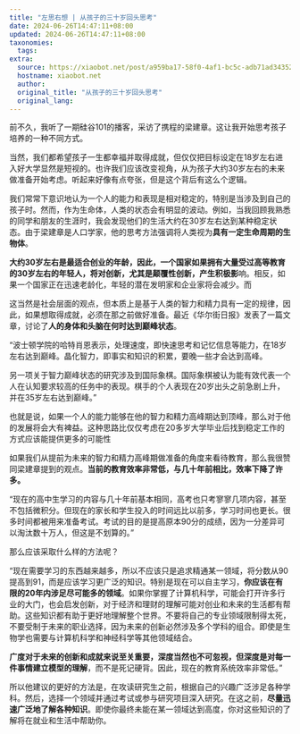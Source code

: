 ```yaml
---
title: "左思右想 | 从孩子的三十岁回头思考"
date: 2024-06-26T14:47:11+08:00
updated: 2024-06-26T14:47:11+08:00
taxonomies:
  tags: 
extra:
  source: https://xiaobot.net/post/a959ba17-58f0-4af1-bc5c-adb71ad34352
  hostname: xiaobot.net
  author: 
  original_title: "从孩子的三十岁回头思考"
  original_lang: 
---
```


前不久，我听了一期硅谷101的播客，采访了携程的梁建章。这让我开始思考孩子培养的一种不同方式。

当然，我们都希望孩子一生都幸福并取得成就，但仅仅把目标设定在18岁左右进入好大学显然是短视的。也许我们应该改变视角，从为孩子大约30岁左右的未来做准备开始考虑。听起来好像有点夸张，但是这个背后有这么个逻辑。

我们常常下意识地认为一个人的能力和表现是相对稳定的，特别是当涉及到自己的孩子时。然而，作为生命体，人类的状态会有明显的波动。例如，当我回顾我熟悉的同学和朋友的生涯时，我会发现他们的生活大约在30岁左右达到某种稳定状态。由于梁建章是人口学家，他的思考方法强调将人类视为**具有一定生命周期的生物体**。

**大约30岁左右是最适合创业的年龄，因此，一个国家如果拥有大量受过高等教育的30岁左右的年轻人，将对创新，尤其是颠覆性创新，产生积极影**响。相反，如果一个国家正在迅速老龄化，年轻的潜在发明家和企业家将会减少。而

这当然是社会层面的观点，但本质上是基于人类的智力和精力具有一定的规律，因此，如果想取得成就，必须在那之前做好准备。最近《华尔街日报》发表了一篇文章，讨论了**人的身体和头脑在何时达到巅峰状态**。

“波士顿学院的哈特肖恩表示，处理速度，即快速思考和记忆信息等能力，在18岁左右达到巅峰。晶化智力，即事实和知识的积累，要晚一些才会达到高峰。

另一项关于智力巅峰状态的研究涉及到国际象棋。国际象棋被认为能有效代表一个人在认知要求较高的任务中的表现。棋手的个人表现在20岁出头之前急剧上升，并在35岁左右达到巅峰。”

也就是说，如果一个人的能力能够在他的智力和精力高峰期达到顶峰，那么对于他的发展将会大有裨益。这种思路比仅仅考虑在20多岁大学毕业后找到稳定工作的方式应该能提供更多的可能性

如果我们从提前为未来的智力和精力高峰期做准备的角度来看待教育，那么我很赞同梁建章提到的观点。**当前的教育效率非常低，与几十年前相比，效率下降了许多。**

“现在的高中生学习的内容与几十年前基本相同，高考也只考寥寥几项内容，甚至不包括微积分。但现在的家长和学生投入的时间远比以前多，学习时间也更长。很多时间都被用来准备考试。考试的目的是提高原本90分的成绩，因为一分差异可以淘汰数十万人，但这是不划算的。”

那么应该采取什么样的方法呢？

“现在需要学习的东西越来越多，所以不应该只是追求精通某一领域，将分数从90提高到91，而是应该学习更广泛的知识。特别是现在可以自主学习，**你应该在有限的20年内涉足尽可能多的领域**。如果你掌握了计算机科学，可能会打开许多行业的大门，也会启发创新，对于经济和理财的理解可能对创业和未来的生活都有帮助。这些知识都有助于更好地理解整个世界。不要将自己的专业领域限制得太死，不要受制于未来的职业选择，因为未来的创新必然涉及多个学科的组合。即使是生物学也需要与计算机科学和神经科学等其他领域结合。

**广度对于未来的创新和成就来说至关重要，深度当然也不可忽视，但深度是对每一件事情建立模型的理解**，而不是死记硬背。因此，现在的教育系统效率非常低。”

所以他建议的更好的方法是，在攻读研究生之前，根据自己的兴趣广泛涉足各种学科。然后，选择一个领域并通过考试或参与研究项目深入研究。在这之前，**尽量迅速广泛地了解各种知识**。即使你最终未能在某一领域达到高度，你对这些知识的了解将在就业和生活中帮助你。
